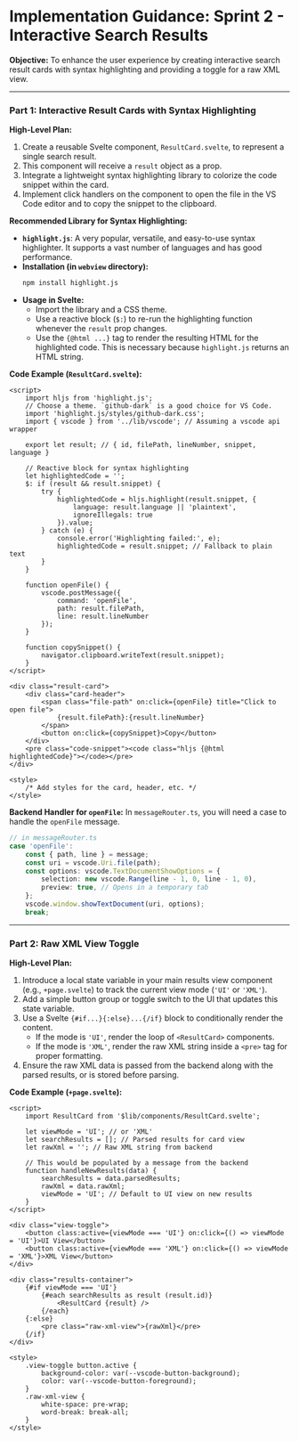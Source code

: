 # Implementation Guidance: Sprint 2 - Interactive Search Results

**Objective:** To enhance the user experience by creating interactive search result cards with syntax highlighting and providing a toggle for a raw XML view.

---

### **Part 1: Interactive Result Cards with Syntax Highlighting**

**High-Level Plan:**
1.  Create a reusable Svelte component, `ResultCard.svelte`, to represent a single search result.
2.  This component will receive a `result` object as a prop.
3.  Integrate a lightweight syntax highlighting library to colorize the code snippet within the card.
4.  Implement click handlers on the component to open the file in the VS Code editor and to copy the snippet to the clipboard.

**Recommended Library for Syntax Highlighting:**
*   **`highlight.js`**: A very popular, versatile, and easy-to-use syntax highlighter. It supports a vast number of languages and has good performance.
*   **Installation (in `webview` directory):**
    ```bash
    npm install highlight.js
    ```
*   **Usage in Svelte:**
    -   Import the library and a CSS theme.
    -   Use a reactive block (`$:`) to re-run the highlighting function whenever the `result` prop changes.
    -   Use the `{@html ...}` tag to render the resulting HTML for the highlighted code. This is necessary because `highlight.js` returns an HTML string.

**Code Example (`ResultCard.svelte`):**
```svelte
<script>
    import hljs from 'highlight.js';
    // Choose a theme. `github-dark` is a good choice for VS Code.
    import 'highlight.js/styles/github-dark.css';
    import { vscode } from '../lib/vscode'; // Assuming a vscode api wrapper

    export let result; // { id, filePath, lineNumber, snippet, language }

    // Reactive block for syntax highlighting
    let highlightedCode = '';
    $: if (result && result.snippet) {
        try {
            highlightedCode = hljs.highlight(result.snippet, {
                language: result.language || 'plaintext',
                ignoreIllegals: true
            }).value;
        } catch (e) {
            console.error('Highlighting failed:', e);
            highlightedCode = result.snippet; // Fallback to plain text
        }
    }

    function openFile() {
        vscode.postMessage({
            command: 'openFile',
            path: result.filePath,
            line: result.lineNumber
        });
    }

    function copySnippet() {
        navigator.clipboard.writeText(result.snippet);
    }
</script>

<div class="result-card">
    <div class="card-header">
        <span class="file-path" on:click={openFile} title="Click to open file">
            {result.filePath}:{result.lineNumber}
        </span>
        <button on:click={copySnippet}>Copy</button>
    </div>
    <pre class="code-snippet"><code class="hljs {@html highlightedCode}"></code></pre>
</div>

<style>
    /* Add styles for the card, header, etc. */
</style>
```

**Backend Handler for `openFile`:**
In `messageRouter.ts`, you will need a case to handle the `openFile` message.

```typescript
// in messageRouter.ts
case 'openFile':
    const { path, line } = message;
    const uri = vscode.Uri.file(path);
    const options: vscode.TextDocumentShowOptions = {
        selection: new vscode.Range(line - 1, 0, line - 1, 0),
        preview: true, // Opens in a temporary tab
    };
    vscode.window.showTextDocument(uri, options);
    break;
```

---

### **Part 2: Raw XML View Toggle**

**High-Level Plan:**
1.  Introduce a local state variable in your main results view component (e.g., `+page.svelte`) to track the current view mode (`'UI'` or `'XML'`).
2.  Add a simple button group or toggle switch to the UI that updates this state variable.
3.  Use a Svelte `{#if...}{:else}...{/if}` block to conditionally render the content.
    -   If the mode is `'UI'`, render the loop of `<ResultCard>` components.
    -   If the mode is `'XML'`, render the raw XML string inside a `<pre>` tag for proper formatting.
4.  Ensure the raw XML data is passed from the backend along with the parsed results, or is stored before parsing.

**Code Example (`+page.svelte`):**
```svelte
<script>
    import ResultCard from '$lib/components/ResultCard.svelte';
    
    let viewMode = 'UI'; // or 'XML'
    let searchResults = []; // Parsed results for card view
    let rawXml = ''; // Raw XML string from backend

    // This would be populated by a message from the backend
    function handleNewResults(data) {
        searchResults = data.parsedResults;
        rawXml = data.rawXml;
        viewMode = 'UI'; // Default to UI view on new results
    }
</script>

<div class="view-toggle">
    <button class:active={viewMode === 'UI'} on:click={() => viewMode = 'UI'}>UI View</button>
    <button class:active={viewMode === 'XML'} on:click={() => viewMode = 'XML'}>XML View</button>
</div>

<div class="results-container">
    {#if viewMode === 'UI'}
        {#each searchResults as result (result.id)}
            <ResultCard {result} />
        {/each}
    {:else}
        <pre class="raw-xml-view">{rawXml}</pre>
    {/if}
</div>

<style>
    .view-toggle button.active {
        background-color: var(--vscode-button-background);
        color: var(--vscode-button-foreground);
    }
    .raw-xml-view {
        white-space: pre-wrap;
        word-break: break-all;
    }
</style>
```
